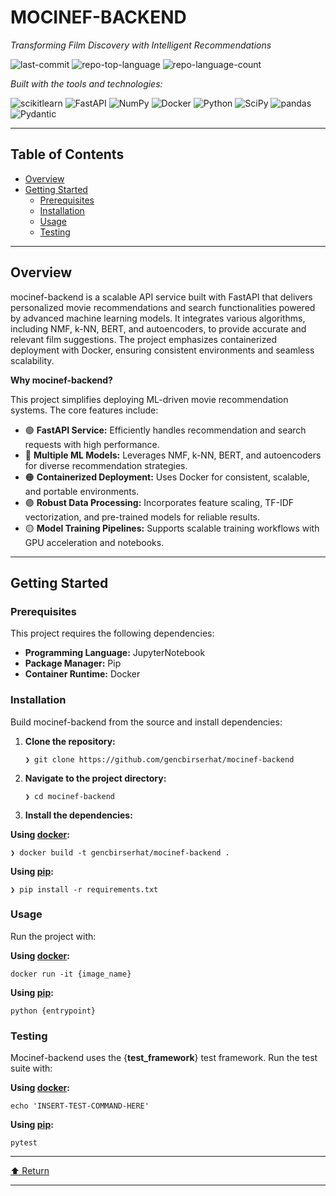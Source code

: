 MOCINEF-BACKEND
===============

_Transforming Film Discovery with Intelligent Recommendations_

![last-commit](https://img.shields.io/github/last-commit/gencbirserhat/mocinef-backend?style=flat&logo=git&logoColor=white&color=0080ff) ![repo-top-language](https://img.shields.io/github/languages/top/gencbirserhat/mocinef-backend?style=flat&color=0080ff) ![repo-language-count](https://img.shields.io/github/languages/count/gencbirserhat/mocinef-backend?style=flat&color=0080ff)

_Built with the tools and technologies:_

![scikitlearn](https://img.shields.io/badge/scikitlearn-F7931E.svg?style=flat&logo=scikit-learn&logoColor=white) ![FastAPI](https://img.shields.io/badge/FastAPI-009688.svg?style=flat&logo=FastAPI&logoColor=white) ![NumPy](https://img.shields.io/badge/NumPy-013243.svg?style=flat&logo=NumPy&logoColor=white) ![Docker](https://img.shields.io/badge/Docker-2496ED.svg?style=flat&logo=Docker&logoColor=white) ![Python](https://img.shields.io/badge/Python-3776AB.svg?style=flat&logo=Python&logoColor=white) ![SciPy](https://img.shields.io/badge/SciPy-8CAAE6.svg?style=flat&logo=SciPy&logoColor=white) ![pandas](https://img.shields.io/badge/pandas-150458.svg?style=flat&logo=pandas&logoColor=white) ![Pydantic](https://img.shields.io/badge/Pydantic-E92063.svg?style=flat&logo=Pydantic&logoColor=white)

  

* * *

Table of Contents
-----------------

*   [Overview](#overview)
*   [Getting Started](#getting-started)
    *   [Prerequisites](#prerequisites)
    *   [Installation](#installation)
    *   [Usage](#usage)
    *   [Testing](#testing)

* * *

Overview
--------

mocinef-backend is a scalable API service built with FastAPI that delivers personalized movie recommendations and search functionalities powered by advanced machine learning models. It integrates various algorithms, including NMF, k-NN, BERT, and autoencoders, to provide accurate and relevant film suggestions. The project emphasizes containerized deployment with Docker, ensuring consistent environments and seamless scalability.

**Why mocinef-backend?**

This project simplifies deploying ML-driven movie recommendation systems. The core features include:

*   🟢 **FastAPI Service:** Efficiently handles recommendation and search requests with high performance.
*   🔵 **Multiple ML Models:** Leverages NMF, k-NN, BERT, and autoencoders for diverse recommendation strategies.
*   🟠 **Containerized Deployment:** Uses Docker for consistent, scalable, and portable environments.
*   🟣 **Robust Data Processing:** Incorporates feature scaling, TF-IDF vectorization, and pre-trained models for reliable results.
*   🟡 **Model Training Pipelines:** Supports scalable training workflows with GPU acceleration and notebooks.

* * *

Getting Started
---------------

### Prerequisites

This project requires the following dependencies:

*   **Programming Language:** JupyterNotebook
*   **Package Manager:** Pip
*   **Container Runtime:** Docker

### Installation

Build mocinef-backend from the source and install dependencies:

1.  **Clone the repository:**
    
        ❯ git clone https://github.com/gencbirserhat/mocinef-backend
        
    
2.  **Navigate to the project directory:**
    
        ❯ cd mocinef-backend
        
    
3.  **Install the dependencies:**
    

**Using [docker](https://www.docker.com/):**

    ❯ docker build -t gencbirserhat/mocinef-backend .
    

**Using [pip](https://pypi.org/project/pip/):**

    ❯ pip install -r requirements.txt
    

### Usage

Run the project with:

**Using [docker](https://www.docker.com/):**

    docker run -it {image_name}
    

**Using [pip](https://pypi.org/project/pip/):**

    python {entrypoint}
    

### Testing

Mocinef-backend uses the {**test\_framework**} test framework. Run the test suite with:

**Using [docker](https://www.docker.com/):**

    echo 'INSERT-TEST-COMMAND-HERE'
    

**Using [pip](https://pypi.org/project/pip/):**

    pytest
    

* * *

[⬆ Return](#top)

* * *
